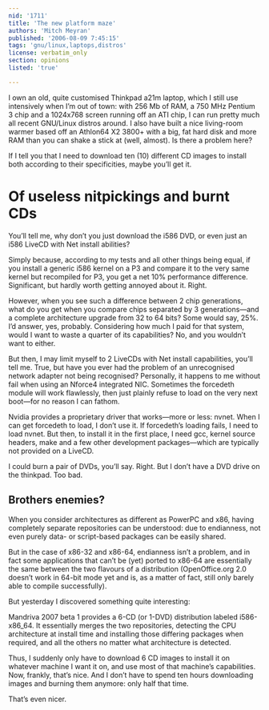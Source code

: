 ```yaml
---
nid: '1711'
title: 'The new platform maze'
authors: 'Mitch Meyran'
published: '2006-08-09 7:45:15'
tags: 'gnu/linux,laptops,distros'
license: verbatim_only
section: opinions
listed: 'true'

---
```

I own an old, quite customised Thinkpad a21m laptop, which I still use intensively when I’m out of town: with 256 Mb of RAM, a 750 MHz Pentium 3 chip and a 1024x768 screen running off an ATI chip, I can run pretty much all recent GNU/Linux distros around. I also have built a nice living-room warmer based off an Athlon64 X2 3800+ with a big, fat hard disk and more RAM than you can shake a stick at (well, almost). Is there a problem here?

If I tell you that I need to download ten (10) different CD images to install both according to their specificities, maybe you’ll get it.


<!--break-->



# Of useless nitpickings and burnt CDs

You’ll tell me, why don’t you just download the i586 DVD, or even just an i586 LiveCD with Net install abilities?

Simply because, according to my tests and all other things being equal, if you install a generic i586 kernel on a P3 and compare it to the very same kernel but recompiled for P3, you get a net 10% performance difference. Significant, but hardly worth getting annoyed about it. Right.

However, when you see such a difference between 2 chip generations, what do you get when you compare chips separated by 3 generations—and a complete architecture upgrade from 32 to 64 bits? Some would say, 25%. I’d answer, yes, probably. Considering how much I paid for that system, would I want to waste a quarter of its capabilities? No, and you wouldn’t want to either.

But then, I may limit myself to 2 LiveCDs with Net install capabilities, you’ll tell me. True, but have you ever had the problem of an unrecognised network adapter not being recognised? Personally, it happens to me without fail when using an Nforce4 integrated NIC. Sometimes the forcedeth module will work flawlessly, then just plainly refuse to load on the very next boot—for no reason I can fathom.

Nvidia provides a proprietary driver that works—more or less: nvnet. When I can get forcedeth to load, I don’t use it. If forcedeth’s loading fails, I need to load nvnet. But then, to install it in the first place, I need gcc, kernel source headers, make and a few other development packages—which are typically not provided on a LiveCD.

I could burn a pair of DVDs, you’ll say. Right. But I don’t have a DVD drive on the thinkpad. Too bad.


## Brothers enemies?

When you consider architectures as different as PowerPC and x86, having completely separate repositories can be understood: due to endianness, not even purely data- or script-based packages can be easily shared.

But in the case of x86-32 and x86-64, endianness isn’t a problem, and in fact some applications that can’t be (yet) ported to x86-64 are essentially the same between the two flavours of a distribution (OpenOffice.org 2.0 doesn’t work in 64-bit mode yet and is, as a matter of fact, still only barely able to compile successfully).

But yesterday I discovered something quite interesting:

Mandriva 2007 beta 1 provides a 6-CD (or 1-DVD) distribution labeled i586-x86_64. It essentially merges the two repositories, detecting the CPU architecture at install time and installing those differing packages when required, and all the others no matter what architecture is detected.

Thus, I suddenly only have to download 6 CD images to install it on whatever machine I want it on, and use most of that machine’s capabilities. Now, frankly, that’s nice. And I don’t have to spend ten hours downloading images and burning them anymore: only half that time.

That’s even nicer.


